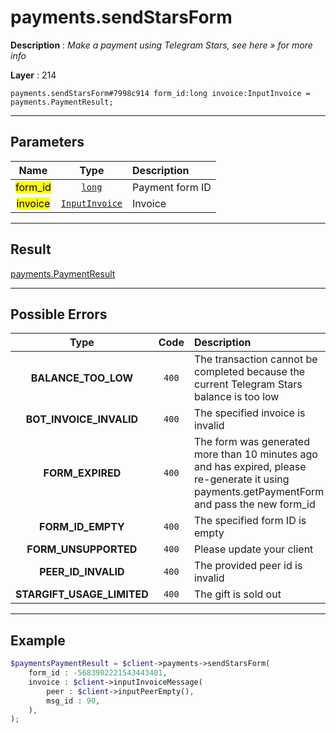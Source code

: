# payments.sendStarsForm

**Description** : *Make a payment using Telegram Stars, see here &raquo; for more info*

**Layer** : 214

```tl
payments.sendStarsForm#7998c914 form_id:long invoice:InputInvoice = payments.PaymentResult;
```

---

## Parameters

| Name | Type | Description |
| :---: | :---: | :--- |
| <mark>form_id</mark> | [`long`](type/long) | Payment form ID |
| <mark>invoice</mark> | [`InputInvoice`](type/InputInvoice) | Invoice |

---

## Result

[payments.PaymentResult](type/payments.PaymentResult)

---

## Possible Errors

| Type | Code | Description |
| :---: | :---: | :--- |
| **BALANCE_TOO_LOW** | `400` | The transaction cannot be completed because the current Telegram Stars balance is too low |
| **BOT_INVOICE_INVALID** | `400` | The specified invoice is invalid |
| **FORM_EXPIRED** | `400` | The form was generated more than 10 minutes ago and has expired, please re-generate it using payments.getPaymentForm and pass the new form_id |
| **FORM_ID_EMPTY** | `400` | The specified form ID is empty |
| **FORM_UNSUPPORTED** | `400` | Please update your client |
| **PEER_ID_INVALID** | `400` | The provided peer id is invalid |
| **STARGIFT_USAGE_LIMITED** | `400` | The gift is sold out |

---

## Example

```php
$paymentsPaymentResult = $client->payments->sendStarsForm(
	form_id : -5683902221543443401,
	invoice : $client->inputInvoiceMessage(
		peer : $client->inputPeerEmpty(),
		msg_id : 90,
	),
);
```